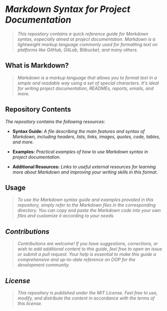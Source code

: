 <!-- Autor: Daniel Benjamin Perez Morales -->
<!-- GitHub: https://github.com/DanielPerezMoralesDev13 -->
<!-- Correo electrónico: danielperezdev@proton.me  -->
# ***Markdown Syntax for Project Documentation***

> *This repository contains a quick reference guide for Markdown syntax, especially aimed at project documentation. Markdown is a lightweight markup language commonly used for formatting text on platforms like GitHub, GitLab, Bitbucket, and many others.*

## **What is Markdown?**

> *Markdown is a markup language that allows you to format text in a simple and readable way using a set of special characters. It's ideal for writing project documentation, READMEs, reports, emails, and more.*

## **Repository Contents**

*The repository contains the following resources:*

- **Syntax Guide:** *A file describing the main features and syntax of Markdown, including headers, lists, links, images, quotes, code, tables, and more.*

- **Examples:** *Practical examples of how to use Markdown syntax in project documentation.*

- **Additional Resources:** *Links to useful external resources for learning more about Markdown and improving your writing skills in this format.*

## **Usage**

> *To use the Markdown syntax guide and examples provided in this repository, simply refer to the Markdown files in the corresponding directory. You can copy and paste the Markdown code into your own files and customize it according to your needs.*

## ***Contributions***

> *Contributions are welcome! If you have suggestions, corrections, or wish to add additional content to this guide, feel free to open an issue or submit a pull request. Your help is essential to make this guide a comprehensive and up-to-date reference on OOP for the development community.*

## ***License***

> *This repository is published under the MIT License. Feel free to use, modify, and distribute the content in accordance with the terms of this license.*
